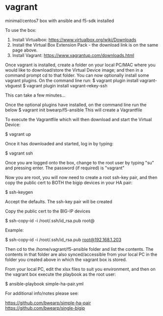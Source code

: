 # vagrant
minimal/centos7 box with ansible and f5-sdk installed

To use the box:

1. Install Virtualbox: https://www.virtualbox.org/wiki/Downloads
2. Install the Virtual Box Extension Pack - the download link is on the same page above.
3. Install Vagrant: https://www.vagrantup.com/downloads.html

Once vagrant is installed, create a folder on your local PC/MAC where you would like to download/store the Virtual Device image; and then in a command prompt cd to that folder.
You can now optionally install some vagrant plugins. On the command line run:
$ vagrant plugin install vagrant-vbguest
$ vagrant plugin install vagrant-rekey-ssh 

This can take a few minutes...

Once the optional plugins have installed, on the command line run the below
$ vagrant init bwearp/f5-ansible
This will create a Vagrantfile

To execute the Vagrantfile which will then download and start the Virtual Device:

$ vagrant up

Once it has downloaded and started, log in by typing:

$ vagrant ssh

Once you are logged onto the box, change to the root user by typing "su" and pressing enter. The password (if required) is "vagrant"

Now you are root, you will now need to create a root ssh-key pair, and then copy the public cert to BOTH the bigip devices in your HA pair:

$ ssh-keygen 

Accept the defaults. The ssh-key pair will be created

Copy the public cert to the BIG-IP devices

$ ssh-copy-id -i /root/.ssh/id_rsa.pub root@<bigip-management-ip>

Example:

$ ssh-copy-id -i /root/.ssh/id_rsa.pub root@192.168.1.203

Then cd to the /home/vagrant/f5-ansible folder and list the contents. The contents in that folder are also synced/accessible from your local PC in the folder you created above in which the vagrant box is stored.

From your local PC, edit the xlsx files to suit you environment, and then on the vagrant box execute the playbook as the root user:

$ ansible-playbook simple-ha-pair.yml

For additional info/notes please see:

https://github.com/bwearp/simple-ha-pair
https://github.com/bwearp/single-bigip
